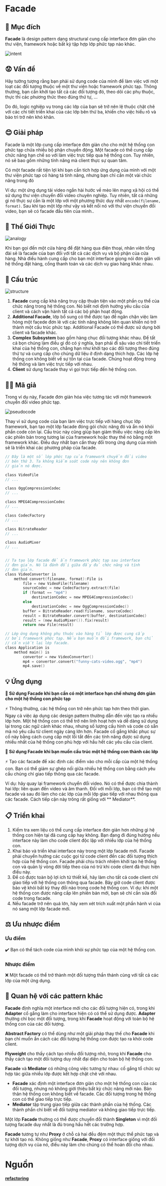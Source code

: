 # Facade

## 📜 Mục đích

**Facade** là design pattern dạng structural cung cấp interface đơn giản cho thư viện, framework hoặc bất kỳ tập hợp lớp phức tạp nào khác.

![intent](./assets/intent.png)

## 😟 Vấn đề

Hãy tưởng tượng rằng bạn phải sử dụng code của mình để làm việc với một loạt các đối tượng thuộc về một thư viện hoặc framework phức tạp. Thông thường, bạn cần khởi tạo tất cả các đối tượng đó, theo dõi các phụ thuộc, thực thi các phương thức theo đúng thứ tự, ...

Do đó, logic nghiệp vụ trong các lớp của bạn sẽ trở nên lệ thuộc chặt chẽ với các chi tiết triển khai của các lớp bên thứ ba, khiến cho việc hiểu rõ và bảo trì trở nên khó khăn.

## 😊 Giải pháp

Facade là một lớp cung cấp interface đơn giản cho cho một hệ thống con phức tạp chứa nhiều bộ phận chuyển động. Một facade có thể cung cấp chức năng hạn chế so với làm việc trực tiếp qua hệ thống con. Tuy nhiên, nó sẽ bao gồm những tính năng mà client thực sự quan tâm.

Có một facade rất tiện lợi khi bạn cần tích hợp ứng dụng của mình với một thư viện phức tạp có hàng tá tính năng, nhưng bạn chỉ cần một vài chức năng trong đó

Ví dụ: một ứng dụng tải video ngắn hài hước về mèo lên mạng xã hội có thể sử dụng thư viện chuyển đổi video chuyên nghiệp. Tuy nhiên, tất cả những gì nó thực sự cần là một lớp với một phương thức duy nhất `encode(filename, format)`. Sau khi tạo một lớp như vậy và kết nối nó với thư viện chuyển đổi video, bạn sẽ có facade đầu tiên của mình..

## 🚗 Thế Giới Thực

![analogy](./assets/analogy.png)

Khi bạn gọi đến một cửa hàng để đặt hàng qua điện thoại, nhân viên tổng đài sẽ là facade của bạn đối với tất cả các dịch vụ và bộ phận của cửa hàng. Nhà điều hành cung cấp cho bạn một  interface giọng nói đơn giản với hệ thống đặt hàng, cổng thanh toán và các dịch vụ giao hàng khác nhau.

## 🏢 Cấu trúc

![structure](./assets/structure.png)

1. **Facade** cung cấp khả năng truy cập thuận tiện vào một phần cụ thể của chức năng trong hệ thống con. Nó biết nơi định hướng yêu cầu của client và cách vận hành tất cả các bộ phận hoạt động.
2. **Additional Facade**, lớp bổ sung có thể được tạo để ngăn chặn việc làm hỏng một facede đơn lẻ với các tính năng không liên quan khiến nó trở thành một cấu trúc phức tạp. Additional Facade có thể được sử dụng bởi client và facade khác.
3. **Complex Subsystem** bao gồm hàng chục đối tượng khác nhau. Để tất cả bọn chúng làm điều gì đó có ý nghĩa, bạn phải đi sâu vào chi tiết triển khai của hệ thống con, chẳng hạn như khởi tạo các đối tượng theo đúng thứ tự và cung cấp cho chúng dữ liệu ở định dạng thích hợp.
Các lớp hệ thống con không biết về sự tồn tại của facade. Chúng hoạt động trong hệ thống và làm việc trực tiếp với nhau.
4. **Client** sử dụng facade thay vì gọi trực tiếp đến hệ thống con.

## 👨‍💻 Mã giả

Trong ví dụ này, Facade đơn giản hóa việc tương tác với một framework chuyển đổi video phức tạp.

![pseudocode](./assets/pseudocode.png)

Thay vì sử dụng code của bạn làm việc trực tiếp với hàng chục lớp framework, bạn tạo một lớp facade đóng gói chức năng đó và ẩn nó khỏi phần code còn lại. Cấu trúc này cũng giúp bạn giảm thiểu việc nâng cấp lên các phiên bản trong tương lai của framework hoặc thay thế nó bằng một framework khác. Điều duy nhất bạn cần thay đổi trong ứng dụng của mình sẽ là triển khai các phương pháp của facade.

```c
// Đây là một số lớp phức tạp của framework chuyển đổi video
// bên thứ 3. Ta không kiểm soát code này nên không đơn 
// giản nó được.

class VideoFile
// ...

class OggCompressionCodec
// ...

class MPEG4CompressionCodec
// ...

class CodecFactory
// ...

class BitrateReader
// ...

class AudioMixer
// ...


// Ta tạo lớp facade để ẩn framework phức tạp sau interface
// đơn giản. Nó là đánh đổi giữa đầy đủ chức năng và tính 
// đơn giản.
class VideoConverter is
    method convert(filename, format):File is
        file = new VideoFile(filename)
        sourceCodec = new CodecFactory.extract(file)
        if (format == "mp4")
            destinationCodec = new MPEG4CompressionCodec()
        else
            destinationCodec = new OggCompressionCodec()
        buffer = BitrateReader.read(filename, sourceCodec)
        result = BitrateReader.convert(buffer, destinationCodec)
        result = (new AudioMixer()).fix(result)
        return new File(result)

// Lớp ứng dụng không phụ thuộc vào hàng tỉ lớp được cung cấp
// bởi framework phức tạp. Nếu bạn muốn đổi framework, bạn chỉ
// cần viết lại lớp facade.
class Application is
    method main() is
        convertor = new VideoConverter()
        mp4 = convertor.convert("funny-cats-video.ogg", "mp4")
        mp4.save()
```

## 💡 Ứng dụng

**🐞 Sử dụng Facade khi bạn cần có một interface hạn chế nhưng đơn giản cho một hệ thống con phức tạp**

⚡ Thông thường, các hệ thống con trở nên phức tạp hơn theo thời gian. Ngay cả việc áp dụng các design pattern thường dẫn đến việc tạo ra nhiều lớp hơn. Một hệ thống con có thể trở nên linh hoạt hơn và dễ dàng sử dụng lại trong các ngữ cảnh khác nhau, nhưng số lượng cấu hình và code có sẵn mà nó yêu cầu từ client ngày càng lớn hơn. Facade cố gắng khắc phục sự cố này bằng cách cung cấp một lối tắt đến các tính năng được sử dụng nhiều nhất của hệ thống con phù hợp với hầu hết các yêu cầu của client.

**🐞 Sử dụng Facade khi bạn muốn cấu trúc một hệ thống con thành các lớp**

⚡ Tạo các facade để xác định các điểm vào cho mỗi cấp của một hệ thống con. Bạn có thể giảm sự ghép nối giữa nhiều hệ thống con bằng cách yêu cầu chúng chỉ giao tiếp thông qua các facade.

Ví dụ: hãy quay lại framework chuyển đổi video. Nó có thể được chia thành hai lớp: liên quan đến video và âm thanh. Đối với mỗi lớp, bạn có thể tạo một facade và sau đó làm cho các lớp của mỗi lớp giao tiếp với nhau thông qua các facade. Cách tiếp cận này trông rất giống với ** Mediator**.
## 📋 Triển khai

1. Kiểm tra xem liệu có thể cung cấp interface đơn giản hơn những gì hệ thống con hiện tại đã cung cấp hay không. Bạn đang đi đúng hướng nếu interface này làm cho code client độc lập với nhiều lớp của hệ thống con.
2. Khai báo và triển khai interface này trong một lớp facade mới. Facade phải chuyển hướng các cuộc gọi từ code client đến các đối tượng thích hợp của hệ thống con. Facade phải chịu trách nhiệm khởi tạo hệ thống con và quản lý vòng đời tiếp theo của nó trừ khi code client đã thực hiện điều này.
3. Để có được toàn bộ lợi ích từ thiết kế, hãy làm cho tất cả code client chỉ giao tiếp với hệ thống con thông qua facade. Bây giờ code client được bảo vệ khỏi bất kỳ thay đổi nào trong code hệ thống con. Ví dụ: khi một hệ thống con được nâng cấp lên phiên bản mới, bạn sẽ chỉ cần sửa đổi code trong facade.
4. Nếu facade trở nên quá lớn, hãy xem xét trích xuất một phần hành vi của nó sang một lớp facade mới.

## ⚖️ Ưu nhược điểm

### Ưu điểm

✔️ Bạn có thể tách code của mình khỏi sự phức tạp của một hệ thống con.

### Nhược điểm

❌ Một facade có thể trở thành một đối tượng thần thánh cùng với tất cả các lớp của một ứng dụng. 

## 🔁 Quan hệ với các pattern khác

**Facade** định nghĩa một interface mới cho các đối tượng hiện có, trong khi **Adapter** cố gắng làm cho interface hiện có có thể sử dụng được. **Adapter** thường chỉ bọc một đối tượng, trong khi **Facade** hoạt động với toàn bộ hệ thống con của các đối tượng.

**Abstract Factory** có thể dùng như một giải pháp thay thế cho **Facade** khi bạn chỉ muốn ẩn cách các đối tượng hệ thống con được tạo ra khỏi code client.

**Flyweight** cho thấy cách tạo nhiều đối tượng nhỏ, trong khi **Facade** cho thấy cách tạo một đối tượng duy nhất đại diện cho toàn bộ hệ thống con.

**Facade** và **Mediator** có những công việc tương tự nhau: cố gắng tổ chức sự hợp tác giữa nhiều lớp được kết hợp chặt chẽ với nhau.

- **Facade** xác định một interface đơn giản cho một hệ thống con của các đối tượng, nhưng nó không giới thiệu bất kỳ chức năng mới nào. Bản thân hệ thống con không biết về facade. Các đối tượng trong hệ thống con có thể giao tiếp trực tiếp.
- **Mediator** tập trung giao tiếp giữa các thành phần của hệ thống. Các thành phần chỉ biết về đối tượng mediator và không giao tiếp trực tiếp.

Một lớp **Facade** thường có thể được chuyển đổi thành **Singleton** vì một đối tượng facade duy nhất là đủ trong hầu hết các trường hợp.

**Facade** tương tự như **Proxy** ở chỗ cả hai đều đệm một thực thể phức tạp và tự khởi tạo nó. Không giống như **Facade**, **Proxy** có interface giống với đối tượng dịch vụ của nó, điều này làm cho chúng có thể hoán đổi cho nhau.

# Nguồn

[**refactoring**](https://refactoring.guru/design-patterns/facade)
